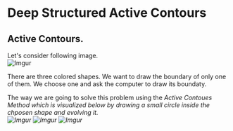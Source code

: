 # Deep Structured Active Contours
## Active Contours.
Let's consider following image.<br>
![Imgur](https://i.imgur.com/NprbwMm.png)<br>

There are three colored shapes. We want to draw the boundary of only one of them. We choose one and ask the computer to draw its boundaty.<br>

The way we are going to solve this problem using the <i>Active Contoues Method<i/> which is visualized below by drawing a small circle inside the chposen shape and <i>evolving<i/> it.<br>
![Imgur](https://i.imgur.com/3o2u3mG.gif)
![Imgur](https://i.imgur.com/ZEE3uon.gif)
![Imgur](https://i.imgur.com/CyrZhW1.gif)<br>
